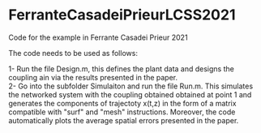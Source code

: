 # FerranteCasadeiPrieurLCSS2021
Code for the example in Ferrante Casadei Prieur 2021

The code needs to be used as follows: 

1- Run the file Design.m, this defines the plant data and designs the coupling  ain via the results presented in the paper.  
2- Go into the subfolder Simulaiton and run the file Run.m. This simulates the networked system with the coupling obtained obtained at point 1 and generates the components of trajectoty x(t,z) in the form of a matrix compatible with "surf" and "mesh" instructions. Moreover, the code automatically plots the average spatial errors presented in the paper.      
